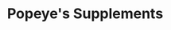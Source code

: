 ---
title: "Popeye's Supplements"
url: /winnipeg/popeyes-supplements/
shop: nutrition supplements
---
